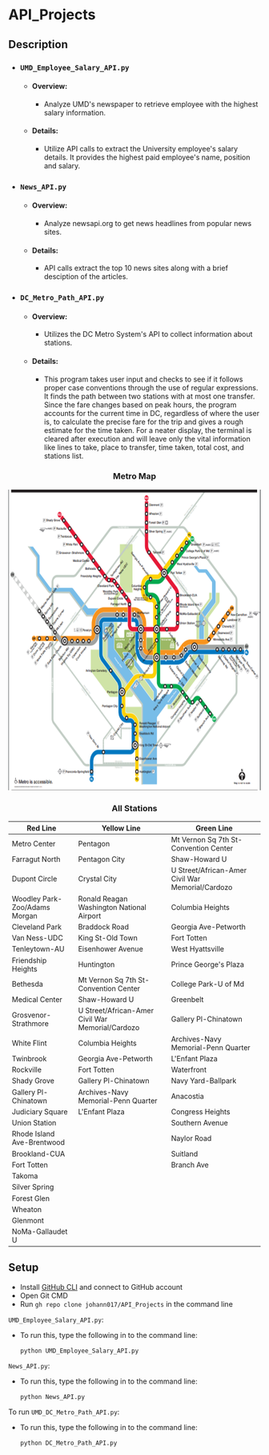 # API_Projects

## Description

- ### `UMD_Employee_Salary_API.py`
  - #### Overview: 
    - Analyze UMD's newspaper to retrieve employee with the highest salary information.
  - #### Details: 
    - Utilize API calls to extract the University employee's salary details. It provides the highest paid employee's name, position and salary.

- ### `News_API.py`
  - #### Overview: 
    - Analyze newsapi.org to get news headlines from popular news sites.
  - #### Details: 
    - API calls extract the top 10 news sites along with a brief desciption of the articles.

- ### `DC_Metro_Path_API.py`
  - #### Overview: 
    - Utilizes the DC Metro System's API to collect information about stations.
  - #### Details: 
    - This program takes user input and checks to see if it follows proper case conventions through the use of regular expressions. It finds the path between two stations with at most one transfer. Since the fare changes based on peak hours, the program accounts for the current time in DC, regardless of where the user is, to calculate the precise fare for the trip and gives a rough estimate for the time taken. For a neater display, the terminal is cleared after execution and will leave only the vital information like lines to take, place to transfer, time taken, total cost, and stations list.

<h3 align="center">Metro Map</h3>
<p align="center">
   <img src="https://github.com/johann017/API_Projects/blob/9fde986c9c92d25bd5ee1111af20e23a9e1e588b/Metro_Details/Metro_Map.PNG" width = "600" height = "600"/>
</p>

<h3 align="center">All Stations</h3>

| Red Line  | Yellow Line | Green Line | 
| --------- | ----------- | ---------- |
| Metro Center | Pentagon | Mt Vernon Sq 7th St-Convention Center |
| Farragut North | Pentagon City | Shaw-Howard U |
| Dupont Circle | Crystal City | U Street/African-Amer Civil War Memorial/Cardozo |
| Woodley Park-Zoo/Adams Morgan | Ronald Reagan Washington National Airport | Columbia Heights| 
| Cleveland Park | Braddock Road | Georgia Ave-Petworth |
| Van Ness-UDC | King St-Old Town | Fort Totten |
| Tenleytown-AU | Eisenhower Avenue | West Hyattsville |
| Friendship Heights | Huntington | Prince George's Plaza|
| Bethesda | Mt Vernon Sq 7th St-Convention Center | College Park-U of Md |
| Medical Center | Shaw-Howard U | Greenbelt |
| Grosvenor-Strathmore | U Street/African-Amer Civil War Memorial/Cardozo | Gallery Pl-Chinatown |
| White Flint | Columbia Heights | Archives-Navy Memorial-Penn Quarter |
| Twinbrook | Georgia Ave-Petworth | L'Enfant Plaza |
| Rockville | Fort Totten | Waterfront |
| Shady Grove | Gallery Pl-Chinatown | Navy Yard-Ballpark |
| Gallery Pl-Chinatown | Archives-Navy Memorial-Penn Quarter | Anacostia |
| Judiciary Square | L'Enfant Plaza | Congress Heights |
| Union Station | | Southern Avenue |
| Rhode Island Ave-Brentwood | | Naylor Road |
| Brookland-CUA | | Suitland |
| Fort Totten | | Branch Ave |
| Takoma | | |
| Silver Spring | | |
| Forest Glen | | |
| Wheaton | | |
| Glenmont | | |
| NoMa-Gallaudet U | | |


## Setup
- Install [GitHub CLI](https://cli.github.com/) and connect to GitHub account
- Open Git CMD
- Run `gh repo clone johann017/API_Projects` in the command line

`UMD_Employee_Salary_API.py`:
- To run this, type the following in to the command line:
  ```
  python UMD_Employee_Salary_API.py
  ```
  
`News_API.py`:
- To run this, type the following in to the command line:
  ```
  python News_API.py
  ```

To run `UMD_DC_Metro_Path_API.py`:
- To run this, type the following in to the command line:
  ```
  python DC_Metro_Path_API.py
  ```
